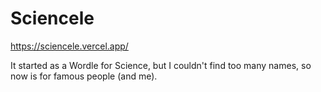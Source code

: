 # Sciencele

https://sciencele.vercel.app/

It started as a Wordle for Science, but I couldn't find too many names, so now is for famous people (and me).

